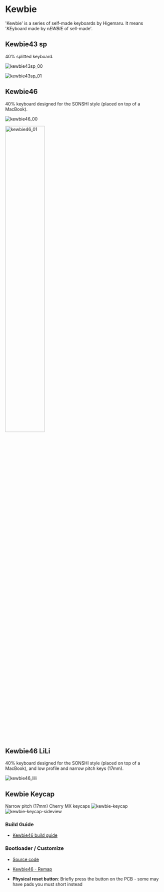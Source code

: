 # Kewbie

'Kewbie' is a series of self-made keyboards by Higemaru.
It means '*KE*yboard made by n*EWBIE* of sell-made'.

## Kewbie43 sp
40% splitted keyboard.

![kewbie43sp_00](https://i.imgur.com/ulQjmfY.png)

![kewbie43sp_01](https://i.imgur.com/vHIxGZG.png)

## Kewbie46

40% keyboard designed for the SONSHI style (placed on top of a MacBook).

![kewbie46_00](https://i.imgur.com/eWcHN0J.png)

<img src="https://i.imgur.com/OsmuWYN.png" alt="kewbie46_01" width="50%" />

## Kewbie46 LiLi

40% keyboard designed for the SONSHI style (placed on top of a MacBook), and low profile and narrow pitch keys (17mm).

![kewbie46_lili](https://imgur.com/RKN4ofS.png)

## Kewbie Keycap

Narrow pitch (17mm) Cherry MX keycaps
![kewbie-keycap](https://imgur.com/BCFj5uh.png)
![kewbie-keycap-sideview](https://imgur.com/MLvnXi3.png)


### Build Guide

* [Kewbie46 build guide](kewbie46/guide)

### Bootloader / Customize

* [Source code](https://github.com/higemaru/qmk_firmware/)

* [Kewbie46 - Remap](https://remap-keys.app/catalog/hTfNsK0O3Sb1Jaafdm3x)

* **Physical reset button**: Briefly press the button on the PCB - some may have pads you must short instead
